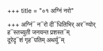 +++
title = "०१ अग्निं नरो"

+++
अग्निं᳓ न᳓रो दी᳓धितिभिर् अर᳓ण्योर्  
ह᳓स्तच्युती जनयन्त प्रशस्त᳓म्  
दूरेदृ᳓शं गृह᳓पतिम् अथर्यु᳓म्